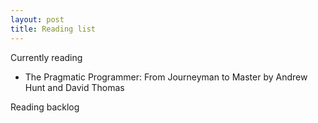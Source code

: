 ```yaml
---
layout: post
title: Reading list
---
```

Currently reading

* The Pragmatic Programmer: From Journeyman to Master by Andrew Hunt and David Thomas

Reading backlog
